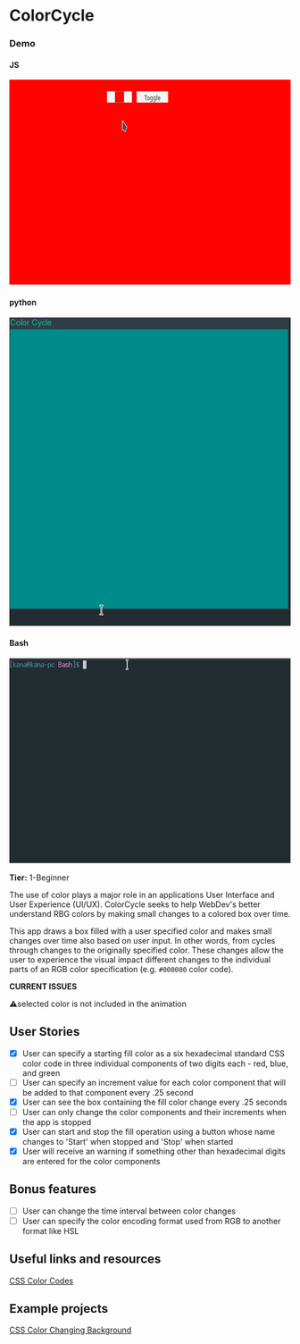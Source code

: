 # ColorCycle

### Demo

#### JS

<p align="center">
  <img width="723" height="367" src=".images/js.gif"></img>
</p>

#### python

<p align="center">
  <img width="506" height="552" src=".images/python.gif"></img>
</p>

#### Bash

<p align="center">
  <img width="723" height="367" src=".images/bash.gif"></img>
</p>



**Tier:** 1-Beginner

The use of color plays a major role in an applications User Interface and
User Experience (UI/UX). ColorCycle seeks to help WebDev's better understand
RBG colors by making small changes to a colored box over time.

This app draws a box filled with a user specified color and makes small changes
over time also based on user input. In other words, from cycles through
changes to the originally specified color. These changes allow the user to
experience the visual impact different changes to the individual parts of
an RGB color specification (e.g. `#000000` color code).

**CURRENT ISSUES**

:warning:selected color is not included in the animation

## User Stories

-   [x] User can specify a starting fill color as a six hexadecimal standard
        CSS color code in three individual components of two digits each - red,
        blue, and green
-   [ ] User can specify an increment value for each color component that will
        be added to that component every .25 second
-   [x] User can see the box containing the fill color change every .25 seconds
-   [ ] User can only change the color components and their increments when
        the app is stopped
-   [x] User can start and stop the fill operation using a button whose name
        changes to 'Start' when stopped and 'Stop' when started
-   [x] User will receive an warning if something other than hexadecimal digits
        are entered for the color components

## Bonus features

-   [ ] User can change the time interval between color changes
-   [ ] User can specify the color encoding format used from RGB to another format like HSL

## Useful links and resources

[CSS Color Codes](https://qhmit.com/css/css_color_codes.cfm)

## Example projects

[CSS Color Changing Background](https://codepen.io/SoumyajitChand/pen/wjKVed)
